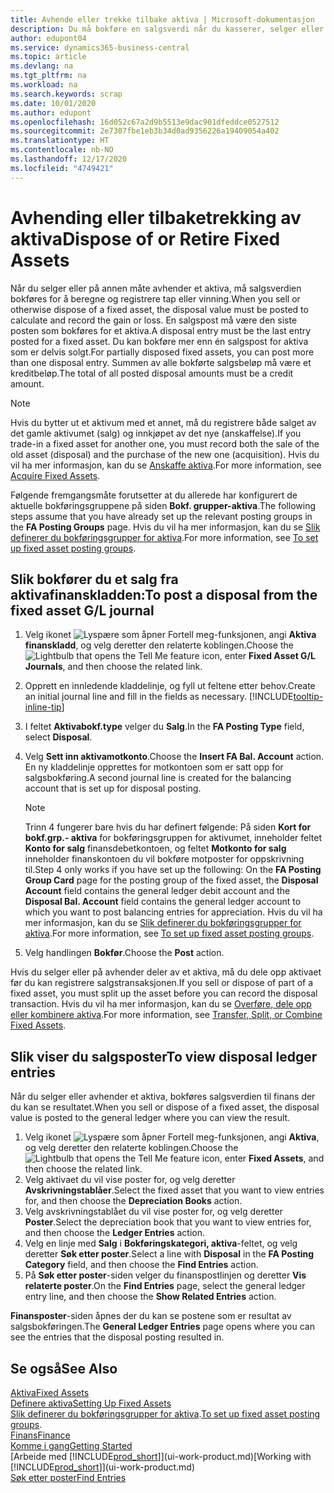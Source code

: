 ```yaml
---
title: Avhende eller trekke tilbake aktiva | Microsoft-dokumentasjon
description: Du må bokføre en salgsverdi når du kasserer, selger eller trekker tilbake et aktivum.
author: edupont04
ms.service: dynamics365-business-central
ms.topic: article
ms.devlang: na
ms.tgt_pltfrm: na
ms.workload: na
ms.search.keywords: scrap
ms.date: 10/01/2020
ms.author: edupont
ms.openlocfilehash: 16d052c67a2d9b5513e9dac901dfeddce0527512
ms.sourcegitcommit: 2e7307fbe1eb3b34d0ad9356226a19409054a402
ms.translationtype: HT
ms.contentlocale: nb-NO
ms.lasthandoff: 12/17/2020
ms.locfileid: "4749421"
---
```

# <a name="dispose-of-or-retire-fixed-assets"></a><span data-ttu-id="ebc26-103">Avhending eller tilbaketrekking av aktiva</span><span class="sxs-lookup"><span data-stu-id="ebc26-103">Dispose of or Retire Fixed Assets</span></span>

<span data-ttu-id="ebc26-104">Når du selger eller på annen måte avhender et aktiva, må salgsverdien bokføres for å beregne og registrere tap eller vinning.</span><span class="sxs-lookup"><span data-stu-id="ebc26-104">When you sell or otherwise dispose of a fixed asset, the disposal value must be posted to calculate and record the gain or loss.</span></span> <span data-ttu-id="ebc26-105">En salgspost må være den siste posten som bokføres for et aktiva.</span><span class="sxs-lookup"><span data-stu-id="ebc26-105">A disposal entry must be the last entry posted for a fixed asset.</span></span> <span data-ttu-id="ebc26-106">Du kan bokføre mer enn én salgspost for aktiva som er delvis solgt.</span><span class="sxs-lookup"><span data-stu-id="ebc26-106">For partially disposed fixed assets, you can post more than one disposal entry.</span></span> <span data-ttu-id="ebc26-107">Summen av alle bokførte salgsbeløp må være et kreditbeløp.</span><span class="sxs-lookup"><span data-stu-id="ebc26-107">The total of all posted disposal amounts must be a credit amount.</span></span>  

> [!NOTE]  
> <span data-ttu-id="ebc26-108">Hvis du bytter ut et aktivum med et annet, må du registrere både salget av det gamle aktivumet (salg) og innkjøpet av det nye (anskaffelse).</span><span class="sxs-lookup"><span data-stu-id="ebc26-108">If you trade-in a fixed asset for another one, you must record both the sale of the old asset (disposal) and the purchase of the new one (acquisition).</span></span> <span data-ttu-id="ebc26-109">Hvis du vil ha mer informasjon, kan du se [Anskaffe aktiva](fa-how-acquire.md).</span><span class="sxs-lookup"><span data-stu-id="ebc26-109">For more information, see [Acquire Fixed Assets](fa-how-acquire.md).</span></span>  

<span data-ttu-id="ebc26-110">Følgende fremgangsmåte forutsetter at du allerede har konfigurert de aktuelle bokføringsgruppene på siden **Bokf. grupper-aktiva**.</span><span class="sxs-lookup"><span data-stu-id="ebc26-110">The following steps assume that you have already set up the relevant posting groups in the **FA Posting Groups** page.</span></span> <span data-ttu-id="ebc26-111">Hvis du vil ha mer informasjon, kan du se [Slik definerer du bokføringsgrupper for aktiva](fa-how-setup-general.md#to-set-up-fixed-asset-posting-groups).</span><span class="sxs-lookup"><span data-stu-id="ebc26-111">For more information, see [To set up fixed asset posting groups](fa-how-setup-general.md#to-set-up-fixed-asset-posting-groups).</span></span>  

## <a name="to-post-a-disposal-from-the-fixed-asset-gl-journal"></a><span data-ttu-id="ebc26-112">Slik bokfører du et salg fra aktivafinanskladden:</span><span class="sxs-lookup"><span data-stu-id="ebc26-112">To post a disposal from the fixed asset G/L journal</span></span>

1. <span data-ttu-id="ebc26-113">Velg ikonet ![Lyspære som åpner Fortell meg-funksjonen](media/ui-search/search_small.png "Fortell hva du vil gjøre"), angi **Aktiva finanskladd**, og velg deretter den relaterte koblingen.</span><span class="sxs-lookup"><span data-stu-id="ebc26-113">Choose the ![Lightbulb that opens the Tell Me feature](media/ui-search/search_small.png "Tell me what you want to do") icon, enter **Fixed Asset G/L Journals**, and then choose the related link.</span></span>  
2. <span data-ttu-id="ebc26-114">Opprett en innledende kladdelinje, og fyll ut feltene etter behov.</span><span class="sxs-lookup"><span data-stu-id="ebc26-114">Create an initial journal line and fill in the fields as necessary.</span></span> [!INCLUDE[tooltip-inline-tip](includes/tooltip-inline-tip_md.md)]  
3. <span data-ttu-id="ebc26-115">I feltet **Aktivabokf.type** velger du **Salg**.</span><span class="sxs-lookup"><span data-stu-id="ebc26-115">In the **FA Posting Type** field, select **Disposal**.</span></span>  
4. <span data-ttu-id="ebc26-116">Velg **Sett inn aktivamotkonto**.</span><span class="sxs-lookup"><span data-stu-id="ebc26-116">Choose the **Insert FA Bal. Account** action.</span></span> <span data-ttu-id="ebc26-117">En ny kladdelinje opprettes for motkontoen som er satt opp for salgsbokføring.</span><span class="sxs-lookup"><span data-stu-id="ebc26-117">A second journal line is created for the balancing account that is set up for disposal posting.</span></span>  

    > [!NOTE]  
    >  <span data-ttu-id="ebc26-118">Trinn 4 fungerer bare hvis du har definert følgende: På siden **Kort for bokf.grp.- aktiva** for bokføringsgruppen for aktivumet, inneholder feltet **Konto for salg** finansdebetkontoen, og feltet **Motkonto for salg** inneholder finanskontoen du vil bokføre motposter for oppskrivning til.</span><span class="sxs-lookup"><span data-stu-id="ebc26-118">Step 4 only works if you have set up the following: On the **FA Posting Group Card** page for the posting group of the fixed asset, the **Disposal Account** field contains the general ledger debit account and the **Disposal Bal. Account** field contains the general ledger account to which you want to post balancing entries for appreciation.</span></span> <span data-ttu-id="ebc26-119">Hvis du vil ha mer informasjon, kan du se [Slik definerer du bokføringsgrupper for aktiva](fa-how-setup-general.md#to-set-up-fixed-asset-posting-groups).</span><span class="sxs-lookup"><span data-stu-id="ebc26-119">For more information, see [To set up fixed asset posting groups](fa-how-setup-general.md#to-set-up-fixed-asset-posting-groups).</span></span>  
5. <span data-ttu-id="ebc26-120">Velg handlingen **Bokfør**.</span><span class="sxs-lookup"><span data-stu-id="ebc26-120">Choose the **Post** action.</span></span>  

<span data-ttu-id="ebc26-121">Hvis du selger eller på avhender deler av et aktiva, må du dele opp aktivaet før du kan registrere salgstransaksjonen.</span><span class="sxs-lookup"><span data-stu-id="ebc26-121">If you sell or dispose of part of a fixed asset, you must split up the asset before you can record the disposal transaction.</span></span> <span data-ttu-id="ebc26-122">Hvis du vil ha mer informasjon, kan du se [Overføre, dele opp eller kombinere aktiva](fa-how-trans-split-combine.md).</span><span class="sxs-lookup"><span data-stu-id="ebc26-122">For more information, see [Transfer, Split, or Combine Fixed Assets](fa-how-trans-split-combine.md).</span></span>  

## <a name="to-view-disposal-ledger-entries"></a><span data-ttu-id="ebc26-123">Slik viser du salgsposter</span><span class="sxs-lookup"><span data-stu-id="ebc26-123">To view disposal ledger entries</span></span>
<span data-ttu-id="ebc26-124">Når du selger eller avhender et aktiva, bokføres salgsverdien til finans der du kan se resultatet.</span><span class="sxs-lookup"><span data-stu-id="ebc26-124">When you sell or dispose of a fixed asset, the disposal value is posted to the general ledger where you can view the result.</span></span>  

1. <span data-ttu-id="ebc26-125">Velg ikonet ![Lyspære som åpner Fortell meg-funksjonen](media/ui-search/search_small.png "Fortell hva du vil gjøre"), angi **Aktiva**, og velg deretter den relaterte koblingen.</span><span class="sxs-lookup"><span data-stu-id="ebc26-125">Choose the ![Lightbulb that opens the Tell Me feature](media/ui-search/search_small.png "Tell me what you want to do") icon, enter **Fixed Assets**, and then choose the related link.</span></span>  
2. <span data-ttu-id="ebc26-126">Velg aktivaet du vil vise poster for, og velg deretter **Avskrivningstablåer**.</span><span class="sxs-lookup"><span data-stu-id="ebc26-126">Select the fixed asset that you want to view entries for, and then choose the **Depreciation Books** action.</span></span>  
3. <span data-ttu-id="ebc26-127">Velg avskrivningstablået du vil vise poster for, og velg deretter **Poster**.</span><span class="sxs-lookup"><span data-stu-id="ebc26-127">Select the depreciation book that you want to view entries for, and then choose the **Ledger Entries** action.</span></span>  
4. <span data-ttu-id="ebc26-128">Velg en linje med **Salg** i **Bokføringskategori, aktiva**-feltet, og velg deretter **Søk etter poster**.</span><span class="sxs-lookup"><span data-stu-id="ebc26-128">Select a line with **Disposal** in the **FA Posting Category** field, and then choose the **Find Entries** action.</span></span>  
5. <span data-ttu-id="ebc26-129">På **Søk etter poster**-siden velger du finanspostlinjen og deretter **Vis relaterte poster**.</span><span class="sxs-lookup"><span data-stu-id="ebc26-129">On the **Find Entries** page, select the general ledger entry line, and then choose the **Show Related Entries** action.</span></span>  

<span data-ttu-id="ebc26-130">**Finansposter**-siden åpnes der du kan se postene som er resultat av salgsbokføringen.</span><span class="sxs-lookup"><span data-stu-id="ebc26-130">The **General Ledger Entries** page opens where you can see the entries that the disposal posting resulted in.</span></span>  

## <a name="see-also"></a><span data-ttu-id="ebc26-131">Se også</span><span class="sxs-lookup"><span data-stu-id="ebc26-131">See Also</span></span>

[<span data-ttu-id="ebc26-132">Aktiva</span><span class="sxs-lookup"><span data-stu-id="ebc26-132">Fixed Assets</span></span>](fa-manage.md)  
[<span data-ttu-id="ebc26-133">Definere aktiva</span><span class="sxs-lookup"><span data-stu-id="ebc26-133">Setting Up Fixed Assets</span></span>](fa-setup.md)  
<span data-ttu-id="ebc26-134">[Slik definerer du bokføringsgrupper for aktiva](fa-how-setup-general.md#to-set-up-fixed-asset-posting-groups).</span><span class="sxs-lookup"><span data-stu-id="ebc26-134">[To set up fixed asset posting groups](fa-how-setup-general.md#to-set-up-fixed-asset-posting-groups).</span></span>  
[<span data-ttu-id="ebc26-135">Finans</span><span class="sxs-lookup"><span data-stu-id="ebc26-135">Finance</span></span>](finance.md)  
[<span data-ttu-id="ebc26-136">Komme i gang</span><span class="sxs-lookup"><span data-stu-id="ebc26-136">Getting Started</span></span>](product-get-started.md)  
<span data-ttu-id="ebc26-137">[Arbeide med [!INCLUDE[prod_short](includes/prod_short.md)]](ui-work-product.md)</span><span class="sxs-lookup"><span data-stu-id="ebc26-137">[Working with [!INCLUDE[prod_short](includes/prod_short.md)]](ui-work-product.md)</span></span>  
[<span data-ttu-id="ebc26-138">Søk etter poster</span><span class="sxs-lookup"><span data-stu-id="ebc26-138">Find Entries</span></span>](ui-find-entries.md)  
